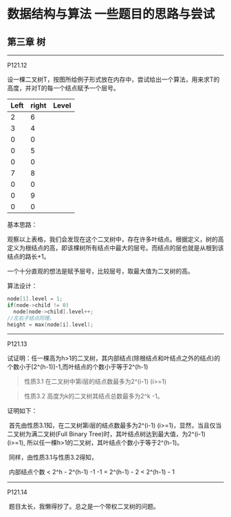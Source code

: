 # 数据结构与算法  一些题目的思路与尝试

## 第三章 树

------

P121.12

设一棵二叉树T，按图所给例子形式放在内存中，尝试给出一个算法，用来求T的高度，并对T的每一个结点赋予一个层号。

| Left | right | Level |
| ---- | ----- | ----- |
| 2    | 6     |       |
| 3    | 4     |       |
| 0    | 0     |       |
| 0    | 5     |       |
| 0    | 0     |       |
| 7    | 8     |       |
| 0    | 0     |       |
| 0    | 9     |       |
| 0    | 0     |       |

基本思路：

观察以上表格，我们会发现在这个二叉树中，存在许多叶结点。根据定义，树的高定义为根结点的高，即该棵树所有结点中最大的层号。而结点的层也就是从根到该结点的路长+1。

一个十分直观的想法是赋予层号，比较层号，取最大值为二叉树的高。

算法设计：



```c++
node[1].level = 1;
if(node->child != 0)
  node[node->child].level++;
//左右子结点同理。
height = max(node[i].level);
```



------

P121.13

试证明：任一棵高为h>1的二叉树，其内部结点(除根结点和叶结点之外的结点)的个数小于[2^(h-1)]-1,而叶结点的个数小于等于2^(h-1)





> 性质3.1 在二叉树中第i层的结点数最多为2^(i-1) (i>=1)

> 性质3.2 高度为k的二叉树其结点总数最多为2^k -1。

证明如下：

​	首先由性质3.1知，在二叉树第i层的结点数最多为2^(i-1) (i>=1)，显然，当且仅当二叉树为满二叉树(Full Binary Tree)时，其叶结点树达到最大值，为2^(i-1) (i>=1), 所以任一棵h>1的二叉树，其叶结点个数小于等于2^(h-1)。

​	同样，由性质3.1与性质3.2得知，

​		内部结点个数 < 2^h - 2^(h-1) -1 -1  = 2^(h-1) - 2  < 2^(h-1) - 1	

------

P121.14

​	题目太长，我懒得抄了。总之是一个带权二叉树的问题。





























































































